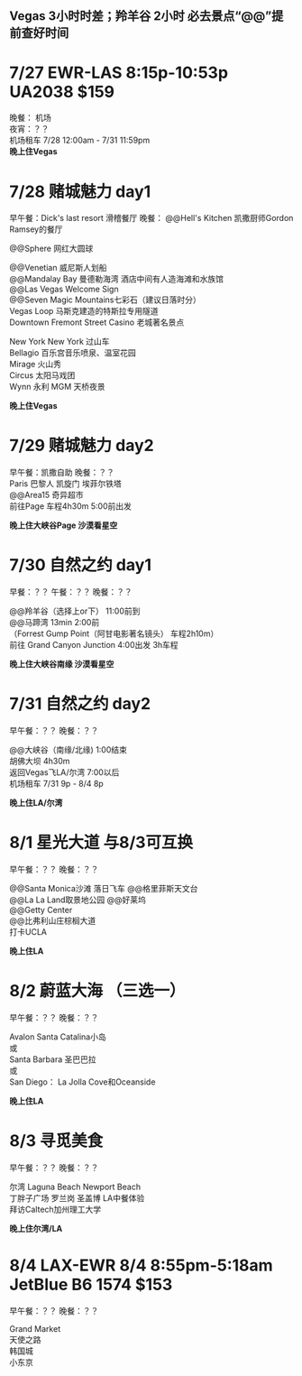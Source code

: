 ## Vegas 3小时时差；羚羊谷 2小时 必去景点“@@”提前查好时间

# 7/27 EWR-LAS 8:15p-10:53p UA2038 $159
晚餐： 机场   
夜宵：？？   
机场租车 7/28 12:00am - 7/31 11:59pm    
**晚上住Vegas**

# 7/28 赌城魅力 day1
早午餐：Dick's last resort 滑稽餐厅  晚餐： @@Hell's Kitchen 凯撒厨师Gordon Ramsey的餐厅    

@@Sphere 网红大圆球   

@@Venetian 威尼斯人划船  
@@Mandalay Bay 曼德勒海湾 酒店中间有人造海滩和水族馆   
@@Las Vegas Welcome Sign  
@@Seven Magic Mountains七彩石（建议日落时分）  
Vegas Loop 马斯克建造的特斯拉专用隧道    
Downtown Fremont Street Casino 老城著名景点    

New York New York 过山车   
Bellagio 百乐宫音乐喷泉、温室花园   
Mirage 火山秀  
Circus 太阳马戏团  
Wynn 永利 MGM 天桥夜景   

**晚上住Vegas**   

# 7/29  赌城魅力 day2
早午餐：凯撒自助  晚餐：？？    
Paris 巴黎人 凯旋门 埃菲尔铁塔   
@@Area15 奇异超市   
前往Page 车程4h30m 5:00前出发    

**晚上住大峡谷Page 沙漠看星空**    

# 7/30 自然之约 day1
早餐：？？ 午餐：？？ 晚餐：？？ 

@@羚羊谷（选择上or下） 11:00前到    
@@马蹄湾 13min 2:00前    
（Forrest Gump Point（阿甘电影著名镜头） 车程2h10m）   
前往 Grand Canyon Junction 4:00出发 3h车程   

**晚上住大峡谷南缘 沙漠看星空**    

# 7/31 自然之约 day2 
早午餐：？？  晚餐：？？    

@@大峡谷（南缘/北缘)   1:00结束    
胡佛大坝  4h30m   
返回Vegas飞LA/尔湾 7:00以后   
机场租车 7/31 9p - 8/4 8p  

**晚上住LA/尔湾**    

# 8/1 星光大道  与8/3可互换
早午餐：？？  晚餐：？？    

@@Santa Monica沙滩 落日飞车
@@格里菲斯天文台   
@@La La Land取景地公园
@@好莱坞  
@@Getty Center  
@@比弗利山庄棕榈大道   
打卡UCLA   

**晚上住LA**   

# 8/2 蔚蓝大海 （三选一）
早午餐：？？  晚餐：？？   

Avalon Santa Catalina小岛   
或   
Santa Barbara 圣巴巴拉  
或    
San Diego： La Jolla Cove和Oceanside

**晚上住LA**   

# 8/3 寻觅美食  
早午餐：？？  晚餐：？？    

尔湾 Laguna Beach Newport Beach    
丁胖子广场 罗兰岗 圣盖博 LA中餐体验   
拜访Caltech加州理工大学   

**晚上住尔湾/LA**   

# 8/4 LAX-EWR 8/4 8:55pm-5:18am JetBlue B6 1574  $153
早午餐：？？  晚餐：？？    

Grand Market   
天使之路   
韩国城   
小东京   
